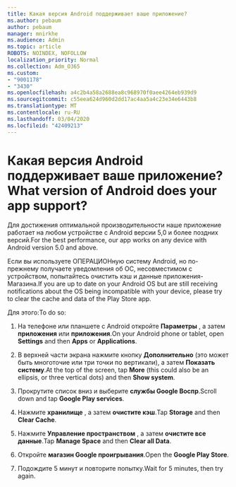 ```yaml
---
title: Какая версия Android поддерживает ваше приложение?
ms.author: pebaum
author: pebaum
manager: mnirkhe
ms.audience: Admin
ms.topic: article
ROBOTS: NOINDEX, NOFOLLOW
localization_priority: Normal
ms.collection: Adm_O365
ms.custom:
- "9001178"
- "3430"
ms.openlocfilehash: a4c2b4a58a2688ea8c968970f0aee4264eb939d9
ms.sourcegitcommit: c55eea624d960d2dd17ac4aa5a4c23e34e6443b8
ms.translationtype: MT
ms.contentlocale: ru-RU
ms.lasthandoff: 03/04/2020
ms.locfileid: "42409213"
---
```

# <a name="what-version-of-android-does-your-app-support"></a><span data-ttu-id="bdec4-102">Какая версия Android поддерживает ваше приложение?</span><span class="sxs-lookup"><span data-stu-id="bdec4-102">What version of Android does your app support?</span></span>

<span data-ttu-id="bdec4-103">Для достижения оптимальной производительности наше приложение работает на любом устройстве с Android версии 5,0 и более поздних версий.</span><span class="sxs-lookup"><span data-stu-id="bdec4-103">For the best performance, our app works on any device with Android version 5.0 and above.</span></span>

<span data-ttu-id="bdec4-104">Если вы используете ОПЕРАЦИОНную систему Android, но по-прежнему получаете уведомления об ОС, несовместимом с устройством, попытайтесь очистить кэш и данные приложения-Магазина.</span><span class="sxs-lookup"><span data-stu-id="bdec4-104">If you are up to date on your Android OS but are still receiving notifications about the OS being incompatible with your device, please try to clear the cache and data of the Play Store app.</span></span>

<span data-ttu-id="bdec4-105">Для этого:</span><span class="sxs-lookup"><span data-stu-id="bdec4-105">To do so:</span></span> 

1. <span data-ttu-id="bdec4-106">На телефоне или планшете с Android откройте **Параметры** , а затем **приложения** или **приложения**.</span><span class="sxs-lookup"><span data-stu-id="bdec4-106">On your Android phone or tablet, open **Settings** and then **Apps** or **Applications**.</span></span>

2. <span data-ttu-id="bdec4-107">В верхней части экрана нажмите кнопку **Дополнительно** (это может быть многоточие или три точки по вертикали), а затем **Показать систему**.</span><span class="sxs-lookup"><span data-stu-id="bdec4-107">At the top of the screen, tap **More** (this could also be an ellipsis, or three vertical dots) and then **Show system**.</span></span> 

3. <span data-ttu-id="bdec4-108">Прокрутите список вниз и выберите **службы Google Воспр**.</span><span class="sxs-lookup"><span data-stu-id="bdec4-108">Scroll down and tap **Google Play services**.</span></span> 

4. <span data-ttu-id="bdec4-109">Нажмите **хранилище** , а затем **очистите кэш**.</span><span class="sxs-lookup"><span data-stu-id="bdec4-109">Tap **Storage** and then **Clear Cache**.</span></span> 

5. <span data-ttu-id="bdec4-110">Нажмите **Управление пространством** , а затем **очистите все данные**.</span><span class="sxs-lookup"><span data-stu-id="bdec4-110">Tap **Manage Space** and then **Clear all Data**.</span></span> 

6. <span data-ttu-id="bdec4-111">Откройте **магазин Google проигрывания**.</span><span class="sxs-lookup"><span data-stu-id="bdec4-111">Open the **Google Play Store**.</span></span> 

7. <span data-ttu-id="bdec4-112">Подождите 5 минут и повторите попытку.</span><span class="sxs-lookup"><span data-stu-id="bdec4-112">Wait for 5 minutes, then try again.</span></span> 
